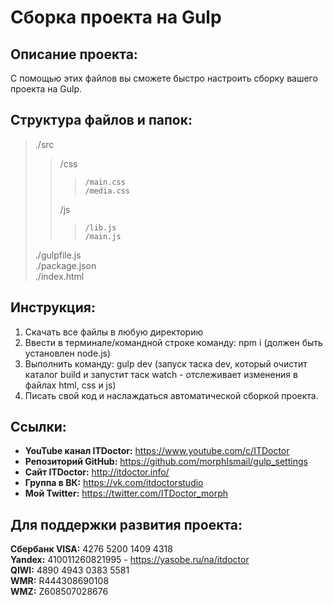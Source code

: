 # Сборка проекта на Gulp

## Описание проекта:
С помощью этих файлов вы сможете быстро настроить сборку вашего проекта на Gulp.

## Структура файлов и папок:  
>./src  
>>	/css  
>>>		/main.css  
>>>		/media.css  
>>	/js  
>>>		/lib.js  
>>>		/main.js  
>./gulpfile.js  
>./package.json  
>./index.html  

## Инструкция:  
1. Скачать все файлы в любую директорию   
2. Ввести в терминале/командной строке команду: npm i (должен быть установлен node.js) 
3. Выполнить команду: gulp dev (запуск таска dev, который очистит каталог build и запустит таск watch - отслеживает изменения в файлах html, css и js) 
4. Писать свой код и наслаждаться автоматической сборкой проекта. 

## Ссылки:
* __YouTube канал ITDoctor:__ https://www.youtube.com/c/ITDoctor
* __Репозиторий GitHub:__ https://github.com/morphIsmail/gulp_settings
* __Сайт ITDoctor:__ http://itdoctor.info/
* __Группа в ВК:__ https://vk.com/itdoctorstudio
* __Мой Twitter:__ https://twitter.com/ITDoctor_morph

## Для поддержки развития проекта:
__Сбербанк VISA:__ 4276 5200 1409 4318  
__Yandex:__ 410011260821995 - https://yasobe.ru/na/itdoctor  
__QIWI:__ 4890 4943 0383 5581  
__WMR:__ R444308690108  
__WMZ:__ Z608507028676  
